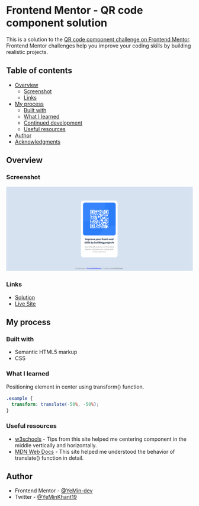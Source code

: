 # Frontend Mentor - QR code component solution

This is a solution to the [QR code component challenge on Frontend Mentor](https://www.frontendmentor.io/challenges/qr-code-component-iux_sIO_H). Frontend Mentor challenges help you improve your coding skills by building realistic projects.

## Table of contents

- [Overview](#overview)
  - [Screenshot](#screenshot)
  - [Links](#links)
- [My process](#my-process)
  - [Built with](#built-with)
  - [What I learned](#what-i-learned)
  - [Continued development](#continued-development)
  - [Useful resources](#useful-resources)
- [Author](#author)
- [Acknowledgments](#acknowledgments)

## Overview

### Screenshot

![Screenshot](/images/qr-code-component-solution.png)

### Links

- [Solution](https://github.com/YeMin-dev/qr-code-component)
- [Live Site](https://unruffled-pike-2fed09.netlify.app/)

## My process

### Built with

- Semantic HTML5 markup
- CSS

### What I learned

Positioning element in center using transform() function.

```css
.example {
  transform: translate(-50%, -50%);
}
```

### Useful resources

- [w3schools](https://www.w3schools.com/) - Tips from this site helped me centering component in the middle vertically and horizontally.
- [MDN Web Docs](https://developer.mozilla.org/en-US/) - This site helped me understood the behavior of translate() function in detail.

## Author

- Frontend Mentor - [@YeMin-dev](https://www.frontendmentor.io/profile/YeMin-dev)
- Twitter - [@YeMinKhant19](https://twitter.com/YeMinKhant19)
